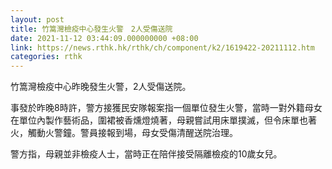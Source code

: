 ```yaml
---
layout: post
title: 竹篙灣檢疫中心發生火警　2人受傷送院
date: 2021-11-12 03:44:09.000000000 +08:00
link: https://news.rthk.hk/rthk/ch/component/k2/1619422-20211112.htm
categories: rthk
---
```


竹篙灣檢疫中心昨晚發生火警，2人受傷送院。

事發於昨晚8時許，警方接獲民安隊報案指一個單位發生火警，當時一對外籍母女在單位內製作藝術品，圍裙被香燻燈燒著，母親嘗試用床單撲滅，但令床單也著火，觸動火警鐘。警員接報到場，母女受傷清醒送院治理。

警方指，母親並非檢疫人士，當時正在陪伴接受隔離檢疫的10歲女兒。
